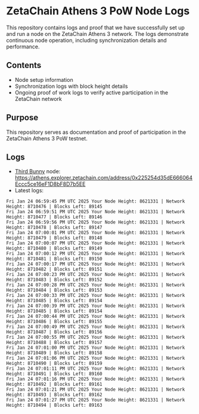# ZetaChain Athens 3 PoW Node Logs
This repository contains logs and proof that we have successfully set up and run a node on the ZetaChain Athens 3 network. The logs demonstrate continuous node operation, including synchronization details and performance.

## Contents
- Node setup information
- Synchronization logs with block height details
- Ongoing proof of work logs to verify active participation in the ZetaChain network

## Purpose
This repository serves as documentation and proof of participation in the ZetaChain Athens 3 PoW testnet.

## Logs

- [Third Bunny](https://thirdbunny.xyz/) node: https://athens.explorer.zetachain.com/address/0x225254d35dE666064Eccc5ce16eF1D8bF8D7b5EE
- Latest logs:
```
Fri Jan 24 06:59:45 PM UTC 2025 Your Node Height: 8621331 | Network Height: 8710476 | Blocks Left: 89145
Fri Jan 24 06:59:51 PM UTC 2025 Your Node Height: 8621331 | Network Height: 8710477 | Blocks Left: 89146
Fri Jan 24 06:59:56 PM UTC 2025 Your Node Height: 8621331 | Network Height: 8710478 | Blocks Left: 89147
Fri Jan 24 07:00:01 PM UTC 2025 Your Node Height: 8621331 | Network Height: 8710479 | Blocks Left: 89148
Fri Jan 24 07:00:07 PM UTC 2025 Your Node Height: 8621331 | Network Height: 8710480 | Blocks Left: 89149
Fri Jan 24 07:00:12 PM UTC 2025 Your Node Height: 8621331 | Network Height: 8710481 | Blocks Left: 89150
Fri Jan 24 07:00:17 PM UTC 2025 Your Node Height: 8621331 | Network Height: 8710482 | Blocks Left: 89151
Fri Jan 24 07:00:23 PM UTC 2025 Your Node Height: 8621331 | Network Height: 8710483 | Blocks Left: 89152
Fri Jan 24 07:00:28 PM UTC 2025 Your Node Height: 8621331 | Network Height: 8710484 | Blocks Left: 89153
Fri Jan 24 07:00:33 PM UTC 2025 Your Node Height: 8621331 | Network Height: 8710485 | Blocks Left: 89154
Fri Jan 24 07:00:39 PM UTC 2025 Your Node Height: 8621331 | Network Height: 8710485 | Blocks Left: 89154
Fri Jan 24 07:00:44 PM UTC 2025 Your Node Height: 8621331 | Network Height: 8710486 | Blocks Left: 89155
Fri Jan 24 07:00:49 PM UTC 2025 Your Node Height: 8621331 | Network Height: 8710487 | Blocks Left: 89156
Fri Jan 24 07:00:55 PM UTC 2025 Your Node Height: 8621331 | Network Height: 8710488 | Blocks Left: 89157
Fri Jan 24 07:01:00 PM UTC 2025 Your Node Height: 8621331 | Network Height: 8710489 | Blocks Left: 89158
Fri Jan 24 07:01:06 PM UTC 2025 Your Node Height: 8621331 | Network Height: 8710490 | Blocks Left: 89159
Fri Jan 24 07:01:11 PM UTC 2025 Your Node Height: 8621331 | Network Height: 8710491 | Blocks Left: 89160
Fri Jan 24 07:01:16 PM UTC 2025 Your Node Height: 8621331 | Network Height: 8710492 | Blocks Left: 89161
Fri Jan 24 07:01:21 PM UTC 2025 Your Node Height: 8621331 | Network Height: 8710493 | Blocks Left: 89162
Fri Jan 24 07:01:27 PM UTC 2025 Your Node Height: 8621331 | Network Height: 8710494 | Blocks Left: 89163
```
